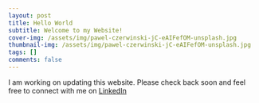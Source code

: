 ```yaml
---
layout: post
title: Hello World 
subtitle: Welcome to my Website!
cover-img: /assets/img/pawel-czerwinski-jC-eAIFefOM-unsplash.jpg
thumbnail-img: /assets/img/pawel-czerwinski-jC-eAIFefOM-unsplash.jpg
tags: []
comments: false 
---
```


I am working on updating this website. Please check back soon and feel free to connect with me on [LinkedIn](https://linkedin.com/in/ariperkinsbabcock)